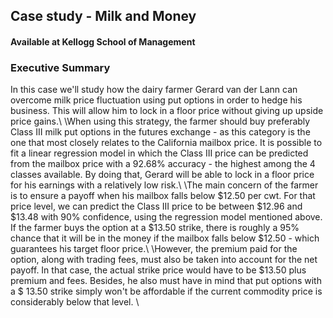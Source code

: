 ## Case study - Milk and Money
#### Available at Kellogg School of Management

### Executive Summary
In this case we'll study how the dairy farmer Gerard van der Lann can overcome milk price fluctuation using put options in order to hedge his business. This will allow him to lock in a floor price without giving up upside price gains.\\
\\When using this strategy, the farmer should buy preferably Class III milk put options in the futures exchange - as this category is the one that most closely relates to the California mailbox price. It is possible to fit a linear regression model in which the Class III price can be predicted from the mailbox price with a 92.68\% accuracy - the highest among the 4 classes available. By doing that, Gerard will be able to lock in a floor price for his earnings with a relatively low risk.\\
\\The main concern of the farmer is to ensure a payoff when his mailbox falls below \$12.50 per cwt. For that price level, we can predict the Class III price to be between \$12.96 and \$13.48 with 90\% confidence, using the regression model mentioned above. If the farmer buys the option at a \$13.50 strike, there is roughly a 95\% chance that it will be in the money if the mailbox falls below \$12.50 - which guarantees his target floor price.\\
\\However, the premium paid for the option, along with trading fees, must also be taken into account for the net payoff. In that case, the actual strike price would have to be \$13.50 plus premium and fees. Besides, he also must have in mind that put options with a \$ 13.50 strike simply won't be affordable if the current commodity price is considerably below that level. \\